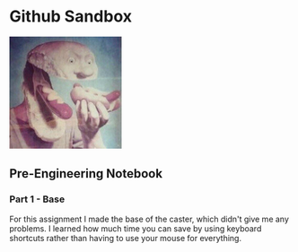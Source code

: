 # Github Sandbox
<img src="AddImage.jpg" alt="alt text" width="200" height="200">

## Pre-Engineering Notebook

### Part 1 - Base
For this assignment I made the base of the caster, which didn't give me any problems. I learned how much time you can save by using keyboard shortcuts rather than having to use your mouse for everything.
